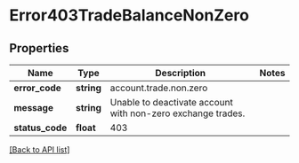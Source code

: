 # Error403TradeBalanceNonZero

## Properties

Name | Type | Description | Notes
------------ | ------------- | ------------- | -------------
**error_code** | **string** | account.trade.non.zero |
**message** | **string** | Unable to deactivate account with non-zero exchange trades. |
**status_code** | **float** | 403 |

[[Back to API list]](../../README.md#api-endpoints)
